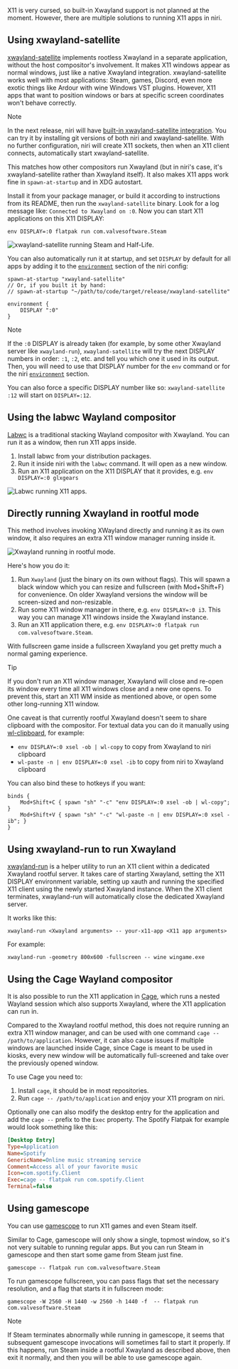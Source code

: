 X11 is very cursed, so built-in Xwayland support is not planned at the moment.
However, there are multiple solutions to running X11 apps in niri.

## Using xwayland-satellite

[xwayland-satellite] implements rootless Xwayland in a separate application, without the host compositor's involvement.
It makes X11 windows appear as normal windows, just like a native Xwayland integration.
xwayland-satellite works well with most applications: Steam, games, Discord, even more exotic things like Ardour with wine Windows VST plugins.
However, X11 apps that want to position windows or bars at specific screen coordinates won't behave correctly.

> [!NOTE]
> In the next release, niri will have [built-in xwayland-satellite integration](./Configuration:-Miscellaneous.md#xwayland-satellite).
> You can try it by installing git versions of both niri and xwayland-satellite.
> With no further configuration, niri will create X11 sockets, then when an X11 client connects, automatically start xwayland-satellite.
>
> This matches how other compositors run Xwayland (but in niri's case, it's xwayland-satellite rather than Xwayland itself).
> It also makes X11 apps work fine in `spawn-at-startup` and in XDG autostart.

Install it from your package manager, or build it according to instructions from its README, then run the `xwayland-satellite` binary.
Look for a log message like: `Connected to Xwayland on :0`.
Now you can start X11 applications on this X11 DISPLAY:

```
env DISPLAY=:0 flatpak run com.valvesoftware.Steam
```

![xwayland-satellite running Steam and Half-Life.](https://github.com/user-attachments/assets/57db8f96-40d4-4621-a389-373c169349a4)

You can also automatically run it at startup, and set `DISPLAY` by default for all apps by adding it to the [`environment`](./Configuration:-Miscellaneous.md#environment) section of the niri config:

```kdl
spawn-at-startup "xwayland-satellite"
// Or, if you built it by hand:
// spawn-at-startup "~/path/to/code/target/release/xwayland-satellite"

environment {
    DISPLAY ":0"
}
```

> [!NOTE]
> If the `:0` DISPLAY is already taken (for example, by some other Xwayland server like `xwayland-run`), `xwayland-satellite` will try the next DISPLAY numbers in order: `:1`, `:2`, etc. and tell you which one it used in its output.
> Then, you will need to use that DISPLAY number for the `env` command or for the niri [`environment`](./Configuration:-Miscellaneous.md#environment) section.
>
> You can also force a specific DISPLAY number like so: `xwayland-satellite :12` will start on `DISPLAY=:12`.

## Using the labwc Wayland compositor

[Labwc](https://github.com/labwc/labwc) is a traditional stacking Wayland compositor with Xwayland.
You can run it as a window, then run X11 apps inside.

1. Install labwc from your distribution packages.
1. Run it inside niri with the `labwc` command.
It will open as a new window.
1. Run an X11 application on the X11 DISPLAY that it provides, e.g. `env DISPLAY=:0 glxgears`

![Labwc running X11 apps.](https://github.com/user-attachments/assets/aecbcecb-f0cb-4909-867f-09d34b5a2d7e)

## Directly running Xwayland in rootful mode

This method involves invoking XWayland directly and running it as its own window, it also requires an extra X11 window manager running inside it.

![Xwayland running in rootful mode.](https://github.com/YaLTeR/niri/assets/1794388/b64e96c4-a0bb-4316-94a0-ff445d4c7da7)

Here's how you do it:

1. Run `Xwayland` (just the binary on its own without flags).
This will spawn a black window which you can resize and fullscreen (with Mod+Shift+F) for convenience.
On older Xwayland versions the window will be screen-sized and non-resizable.
1. Run some X11 window manager in there, e.g. `env DISPLAY=:0 i3`.
This way you can manage X11 windows inside the Xwayland instance.
1. Run an X11 application there, e.g. `env DISPLAY=:0 flatpak run com.valvesoftware.Steam`.

With fullscreen game inside a fullscreen Xwayland you get pretty much a normal gaming experience.

> [!TIP]
> If you don't run an X11 window manager, Xwayland will close and re-open its window every time all X11 windows close and a new one opens.
> To prevent this, start an X11 WM inside as mentioned above, or open some other long-running X11 window.

One caveat is that currently rootful Xwayland doesn't seem to share clipboard with the compositor.
For textual data you can do it manually using [wl-clipboard](https://github.com/bugaevc/wl-clipboard), for example:

- `env DISPLAY=:0 xsel -ob | wl-copy` to copy from Xwayland to niri clipboard
- `wl-paste -n | env DISPLAY=:0 xsel -ib` to copy from niri to Xwayland clipboard

You can also bind these to hotkeys if you want:

```
binds {
    Mod+Shift+C { spawn "sh" "-c" "env DISPLAY=:0 xsel -ob | wl-copy"; }
    Mod+Shift+V { spawn "sh" "-c" "wl-paste -n | env DISPLAY=:0 xsel -ib"; }
}
```

## Using xwayland-run to run Xwayland

[xwayland-run] is a helper utility to run an X11 client within a dedicated Xwayland rootful server.
It takes care of starting Xwayland, setting the X11 DISPLAY environment variable, setting up xauth and running the specified X11 client using the newly started Xwayland instance.
When the X11 client terminates, xwayland-run will automatically close the dedicated Xwayland server.

It works like this:

```
xwayland-run <Xwayland arguments> -- your-x11-app <X11 app arguments>
```

For example:

```
xwayland-run -geometry 800x600 -fullscreen -- wine wingame.exe
```

## Using the Cage Wayland compositor

It is also possible to run the X11 application in [Cage](https://github.com/cage-kiosk/cage), which runs a nested Wayland session which also supports Xwayland, where the X11 application can run in.

Compared to the Xwayland rootful method, this does not require running an extra X11 window manager, and can be used with one command `cage -- /path/to/application`. However, it can also cause issues if multiple windows are launched inside Cage, since Cage is meant to be used in kiosks, every new window will be automatically full-screened and take over the previously opened window.

To use Cage you need to:

1. Install `cage`, it should be in most repositories.
2. Run `cage -- /path/to/application` and enjoy your X11 program on niri.

Optionally one can also modify the desktop entry for the application and add the `cage --` prefix to the `Exec` property. The Spotify Flatpak for example would look something like this:

```ini
[Desktop Entry]
Type=Application
Name=Spotify
GenericName=Online music streaming service
Comment=Access all of your favorite music
Icon=com.spotify.Client
Exec=cage -- flatpak run com.spotify.Client
Terminal=false
```

## Using gamescope

You can use [gamescope](https://github.com/ValveSoftware/gamescope) to run X11 games and even Steam itself.

Similar to Cage, gamescope will only show a single, topmost window, so it's not very suitable to running regular apps.
But you can run Steam in gamescope and then start some game from Steam just fine.

```
gamescope -- flatpak run com.valvesoftware.Steam
```

To run gamescope fullscreen, you can pass flags that set the necessary resolution, and a flag that starts it in fullscreen mode:

```
gamescope -W 2560 -H 1440 -w 2560 -h 1440 -f  -- flatpak run com.valvesoftware.Steam
```

> [!NOTE]
> If Steam terminates abnormally while running in gamescope, it seems that subsequent gamescope invocations will sometimes fail to start it properly.
> If this happens, run Steam inside a rootful Xwayland as described above, then exit it normally, and then you will be able to use gamescope again.

[xwayland-run]: https://gitlab.freedesktop.org/ofourdan/xwayland-run
[xwayland-satellite]: https://github.com/Supreeeme/xwayland-satellite
